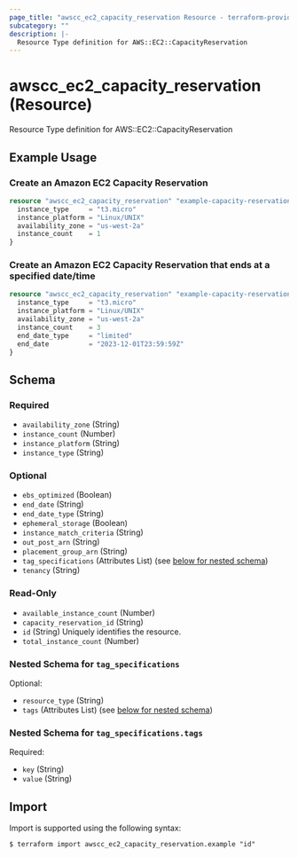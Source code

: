 ```yaml
---
page_title: "awscc_ec2_capacity_reservation Resource - terraform-provider-awscc"
subcategory: ""
description: |-
  Resource Type definition for AWS::EC2::CapacityReservation
---
```


# awscc_ec2_capacity_reservation (Resource)

Resource Type definition for AWS::EC2::CapacityReservation

## Example Usage

### Create an Amazon EC2 Capacity Reservation
```terraform
resource "awscc_ec2_capacity_reservation" "example-capacity-reservation" {
  instance_type     = "t3.micro"
  instance_platform = "Linux/UNIX"
  availability_zone = "us-west-2a"
  instance_count    = 1
}
```

### Create an Amazon EC2 Capacity Reservation that ends at a specified date/time
```terraform
resource "awscc_ec2_capacity_reservation" "example-capacity-reservation-end-date" {
  instance_type     = "t3.micro"
  instance_platform = "Linux/UNIX"
  availability_zone = "us-west-2a"
  instance_count    = 3
  end_date_type     = "limited"
  end_date          = "2023-12-01T23:59:59Z"
}
```

<!-- schema generated by tfplugindocs -->
## Schema

### Required

- `availability_zone` (String)
- `instance_count` (Number)
- `instance_platform` (String)
- `instance_type` (String)

### Optional

- `ebs_optimized` (Boolean)
- `end_date` (String)
- `end_date_type` (String)
- `ephemeral_storage` (Boolean)
- `instance_match_criteria` (String)
- `out_post_arn` (String)
- `placement_group_arn` (String)
- `tag_specifications` (Attributes List) (see [below for nested schema](#nestedatt--tag_specifications))
- `tenancy` (String)

### Read-Only

- `available_instance_count` (Number)
- `capacity_reservation_id` (String)
- `id` (String) Uniquely identifies the resource.
- `total_instance_count` (Number)

<a id="nestedatt--tag_specifications"></a>
### Nested Schema for `tag_specifications`

Optional:

- `resource_type` (String)
- `tags` (Attributes List) (see [below for nested schema](#nestedatt--tag_specifications--tags))

<a id="nestedatt--tag_specifications--tags"></a>
### Nested Schema for `tag_specifications.tags`

Required:

- `key` (String)
- `value` (String)

## Import

Import is supported using the following syntax:

```shell
$ terraform import awscc_ec2_capacity_reservation.example "id"
```